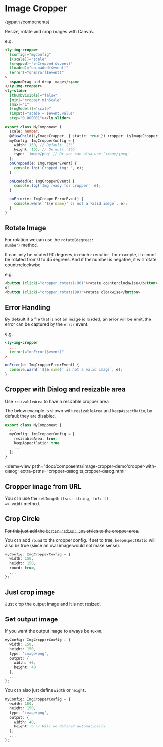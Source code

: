 
# Image Cropper
{@path /components}

Resize, rotate and crop images with Canvas.

e.g.

```html
<ly-img-cropper
  [config]="myConfig"
  [(scale)]="scale"
  (cropped)="onCropped($event)"
  (loaded)="onLoaded($event)"
  (error)="onError($event)"
>
  <span>Drag and drop image</span>
</ly-img-cropper>
<ly-slider
  [thumbVisible]="false"
  [min]="cropper.minScale"
  [max]="1"
  [(ngModel)]="scale"
  (input)="scale = $event.value"
  step="0.000001"></ly-slider>

```

```ts
export class MyComponent {
  scale: number;
  @ViewChild(LyImageCropper, { static: true }) cropper: LyImageCropper;
  myConfig: ImgCropperConfig = {
    width: 150, // Default `250`
    height: 150, // Default `200`
    type: 'image/png' // Or you can also use `image/jpeg`
  };
  onCropped(e: ImgCropperEvent) {
    console.log('Cropped img: ', e);
  }

  onLoaded(e: ImgCropperEvent) {
    console.log('Img ready for cropper', e);
  }

  onError(e: ImgCropperErrorEvent) {
    console.warn(`'${e.name}' is not a valid image`, e);
  }
}
```

## Rotate Image


For rotation we can use the <code class="ts">rotate(degrees: number)</code> method.

It can only be rotated 90 degrees, in each execution, for example, it cannot be rotated from 0 to 45 degrees. And if the number is negative, it will rotate counterclockwise

e.g.

```html
<button (click)="cropper.rotate(-90)">rotate counterclockwise</button>
or
<button (click)="cropper.rotate(90)">rotate clockwise</button>
```

## Error Handling

By default if a file that is not an image is loaded, an error will be emit, the error can be captured by the `error` event.

e.g.

```html
<ly-img-cropper
  ...
  (error)="onError($event)"
>
```

```ts
onError(e: ImgCropperErrorEvent) {
  console.warn(`'${e.name}' is not a valid image`, e);
}
```

## Cropper with Dialog and resizable area

Use `resizableArea` to have a resizable cropper area.

The below example is shown with `resizableArea` and `keepAspectRatio`, by default they are disabled.

```ts
export class MyComponent {
  ...
  myConfig: ImgCropperConfig = {
    resizableArea: true,
    keepAspectRatio: true
    ...
  };
}
```

<demo-view
  path="docs/components/image-cropper-demo/cropper-with-dialog"
  extra-paths="cropper-dialog.ts,cropper-dialog.html"
>
  <aui-cropper-with-dialog></aui-cropper-with-dialog>
</demo-view>

## Cropper image from URL

You can use the <code class="ts">setImageUrl(src: string, fn?: () => void)</code> method.

<demo-view path="docs/components/image-cropper-demo/image-cropper-example-01">
  <image-cropper-example-01></image-cropper-example-01>
</demo-view>

## Crop Circle

~~For this just add the `border-radius: 50%` styles to the cropper area.~~

You can add `round` to the cropper config. If set to true, `keepAspectRatio` will also be true (since an oval image would not make sense).

```ts
myConfig: ImgCropperConfig = {
  width: 150,
  height: 150,
  round: true,
  ...
};
```

<demo-view path="docs/components/image-cropper-demo/crop-circle">
  <aui-crop-circle></aui-crop-circle>
</demo-view>

## Just crop image

Just crop the output image and it is not resized. 

<demo-view path="docs/components/image-cropper-demo/image-cropper-example-02">
  <image-cropper-example-02></image-cropper-example-02>
</demo-view>

## Set output image

If you want the output image to always be `40x40`.

```ts
myConfig: ImgCropperConfig = {
  width: 150,
  height: 150,
  type: 'image/png',
  output: {
    width: 40,
    height: 40
  },
  ...
};
```

You can also just define `width` or `height`.

```ts
myConfig: ImgCropperConfig = {
  width: 150,
  height: 150,
  type: 'image/png',
  output: {
    width: 40,
    height: 0 // Will be defined automatically
  },
  ...
};
```

<demo-view path="docs/components/image-cropper-demo/image-cropper-example-03">
  <image-cropper-example-03></image-cropper-example-03>
</demo-view>
